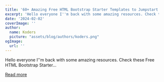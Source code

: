 ```yaml
---
title: '60+ Amazing Free HTML Bootstrap Starter Templates to Jumpstart Your Projects'
excerpt: 'Hello everyone I''m back with some amazing resources. Check these Free HTML Bootstrap Starter...'
date: '2024-02-02'
coverImage: ''
author:
  name: Koders
  picture: "assets/blog/authors/koders.png"
ogImage:
  url: ''
---
```


Hello everyone I''m back with some amazing resources. Check these Free HTML Bootstrap Starter...

[Read more](https://dev.to/purnimashrestha/60-amazing-free-html-bootstrap-starter-templates-to-jumpstart-your-projects-35pi)
